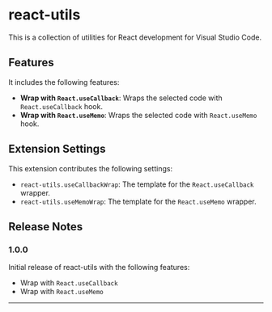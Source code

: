 # react-utils

This is a collection of utilities for React development for Visual Studio Code.

## Features

It includes the following features:

- **Wrap with `React.useCallback`**: Wraps the selected code with `React.useCallback` hook.
- **Wrap with `React.useMemo`**: Wraps the selected code with `React.useMemo` hook.

## Extension Settings

This extension contributes the following settings:

- `react-utils.useCallbackWrap`: The template for the `React.useCallback` wrapper.
- `react-utils.useMemoWrap`: The template for the `React.useMemo` wrapper.

## Release Notes

### 1.0.0

Initial release of react-utils with the following features:

- Wrap with `React.useCallback`
- Wrap with `React.useMemo`

---
